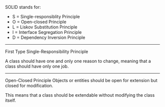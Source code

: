 SOLID stands for:

- S = Single-responsiblity Principle
- O = Open-closed Principle
- L = Liskov Substitution Principle
- I = Interface Segregation Principle
- D = Dependency Inversion Principle

--------------------------------------------------------------
First Type Single-Responsibility Principle

A class should have one and only one reason to change, meaning that a class should have only one job.

--------------------------------------------------------------
Open-Closed Principle
Objects or entities should be open for extension but closed for modification.

This means that a class should be extendable without modifying the class itself.



